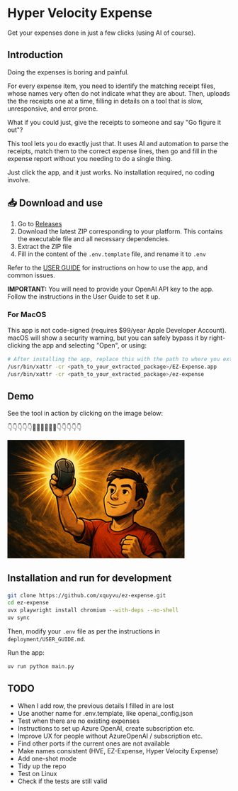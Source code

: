 # Hyper Velocity Expense

Get your expenses done in just a few clicks (using AI of course).

## Introduction

Doing the expenses is boring and painful.

For every expense item, you need to identify the matching receipt files, whose names
very often do not indicate what they are about. Then, uploads the the receipts one at a
time, filling in details on a tool that is slow, unresponsive, and error prone.

What if you could just, give the receipts to someone and say "Go figure it out"?

This tool lets you do exactly just that. It uses AI and automation to parse the
receipts, match them to the correct expense lines, then go and fill in the expense
report without you needing to do a single thing.

Just click the app, and it just works. No installation required, no coding involve.

## 📥 Download and use

1. Go to [Releases](https://github.com/xquyvu/ez-expense/releases)
2. Download the latest ZIP corresponding to your platform. This contains the executable file and all necessary dependencies.
3. Extract the ZIP file
4. Fill in the content of the `.env.template` file, and rename it to `.env`

Refer to the [USER GUIDE](deployment/USER_GUIDE.md) for instructions on how to use the app, and common issues.

**IMPORTANT:** You will need to provide your OpenAI API key to the app. Follow the instructions in the User Guide to set it up.

### For MacOS

This app is not code-signed (requires $99/year Apple Developer Account). macOS will show a security warning, but you can safely bypass it by right-clicking the app and selecting "Open", or using:

```bash
# After installing the app, replace this with the path to where you extracted the zip file
/usr/bin/xattr -cr <path_to_your_extracted_package>/EZ-Expense.app
/usr/bin/xattr -cr <path_to_your_extracted_package>/ez-expense
```

## Demo

See the tool in action by clicking on the image below:

👇👇👇👇👇🎥🎥🎥🎥🎥🎥👇👇👇👇👇

<a href="https://microsofteur-my.sharepoint.com/:v:/g/personal/vuquy_microsoft_com/EfkkIOuyr6xJi215xCZbS50BkEFFnWr2-sugqljIYg7-Ow?e=G6FzfQ">
  <img src="assets/video_thumbnail.png" alt="Product Demo Video" width="400">
</a>

## Installation and run for development

```bash
git clone https://github.com/xquyvu/ez-expense.git
cd ez-expense
uvx playwright install chromium --with-deps --no-shell
uv sync
```

Then, modify your `.env` file as per the instructions in `deployment/USER_GUIDE.md`.

Run the app:

```bash
uv run python main.py
```

## TODO

- When I add row, the previous details I filled in are lost
- Use another name for .env.template, like openai_config.json
- Test when there are no existing expenses
- Instructions to set up Azure OpenAI, create subscription etc.
- Improve UX for people without AzureOpenAI / subscription etc.
- Find other ports if the current ones are not available
- Make names consistent (HVE, EZ-Expense, Hyper Velocity Expense)
- Add one-shot mode
- Tidy up the repo
- Test on Linux
- Check if the tests are still valid
